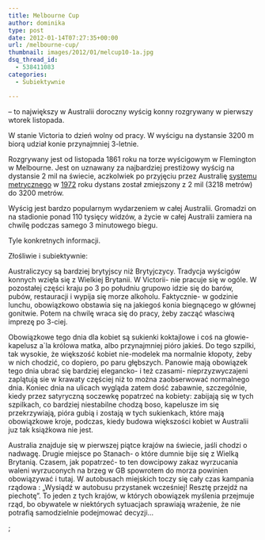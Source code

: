```yaml
---
title: Melbourne Cup
author: dominika
type: post
date: 2012-01-14T07:27:35+00:00
url: /melbourne-cup/
thumbnail: images/2012/01/melcup10-1a.jpg
dsq_thread_id:
  - 538411083
categories:
  - Subiektywnie

---
```

&#8211; to największy w Australii doroczny wyścig konny rozgrywany w pierwszy wtorek listopada.

W stanie Victoria to dzień wolny od pracy. W wyścigu na dystansie 3200 m biorą udział konie przynajmniej 3-letnie.

<!--more-->

Rozgrywany jest od listopada 1861 roku na torze wyścigowym w Flemington w Melbourne. Jest on uznawany za najbardziej prestiżowy wyścig na dystansie 2 mil na świecie, aczkolwiek po przyjęciu przez Australię [systemu metrycznego][1] w [1972][2] roku dystans został zmiejszony z 2 mil (3218 metrów) do 3200 metrów.

Wyścig jest bardzo popularnym wydarzeniem w całej Australii. Gromadzi on na stadionie ponad 110 tysięcy widzów, a życie w całej Australii zamiera na chwilę podczas samego 3 minutowego biegu.

Tyle konkretnych informacji.

Złośliwie i subiektywnie:

Australiczycy są bardziej brytyjscy niż Brytyjczycy. Tradycja wyścigów konnych wzięła się z Wielkiej Brytanii. W Victorii- nie pracuje się w ogóle. W pozostałej części kraju po 3 po południu grupowo idzie się do barów, pubów, restauracji i wypija się morze alkoholu. Faktycznie- w godzinie lunchu, obowiązkowo obstawia się na jakiegoś konia biegnącego w głównej gonitwie. Potem na chwilę wraca się do pracy, żeby zacząć własciwą imprezę po 3-ciej.

Obowiązkowe tego dnia dla kobiet są sukienki koktajlowe i coś na głowie- kapelusz a\`la królowa matka, albo przynajmniej pióro jakieś. Do tego szpilki, tak wysokie, że większość kobiet nie-modelek ma normalnie kłopoty, żeby w nich chodzić, co dopiero, po paru głębszych. Panowie mają obowiązek tego dnia ubrać się bardziej elegancko- i też czasami- nieprzyzwyczajeni zaplątują sie w krawaty częściej niż to można zaobserwować normalnego dnia. Koniec dnia na ulicach wygląda zatem dość zabawnie, szczególnie, kiedy przez satyryczną soczewkę popatrzeć na kobiety: zabijają się w tych szpilkach, co bardziej niestabilne chodzą boso, kapelusze im się przekrzywiają, pióra gubią i zostają w tych sukienkach, które mają obowiązkowe kroje, podczas, kiedy budowa większości kobiet w Australii juz tak książkowa nie jest.

Australia znajduje się w pierwszej piątce krajów na świecie, jaśli chodzi o nadwagę. Drugie miejsce po Stanach- o które dumnie bije się z Wielką Brytanią. Czasem, jak popatrzeć- to ten dowcipowy zakaz wyrzucania waleni wyrzuconych na brzeg w GB spowrotem do morza powinien obowiązywać i tutaj. W autobusach miejskich toczy się cały czas kampania rządowa : &#8222;Wysiądź w autobusu przystanek wcześniej! Resztę przejdź na piechotę&#8221;. To jeden z tych krajów, w których obowiązek myślenia przejmuje rząd, bo obywatele w niektórych sytuacjach sprawiają wrażenie, że nie potrafią samodzielnie podejmować decyzji&#8230;

;

 [1]: http://pl.wikipedia.org/wiki/Uk%C5%82ad_SI "Układ SI"
 [2]: http://pl.wikipedia.org/wiki/1972 "1972"